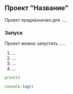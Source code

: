 ## Проект "Название"

Проект предназначен для .....

### Запуск

Проект можно запустить .....

1. ...
2. ...
3. ...
4. ...

```python
print()
```

```javascript
console.log()
```
